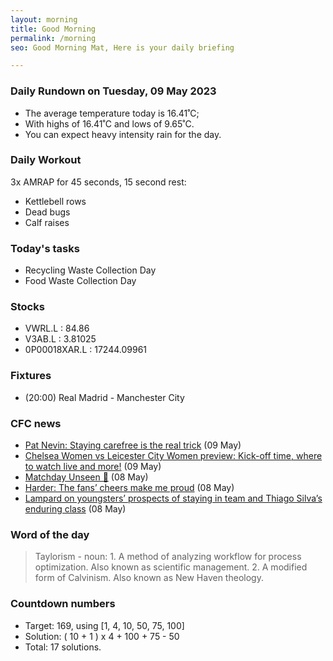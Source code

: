 ```yaml
---
layout: morning
title: Good Morning
permalink: /morning
seo: Good Morning Mat, Here is your daily briefing

---
```


<!-- weather_marker starts -->
### Daily Rundown on Tuesday, 09 May 2023

- The average temperature today is 16.41˚C;
- With highs of 16.41˚C and lows of 9.65˚C.
- You can expect heavy intensity rain for the day.

<!-- weather_marker ends -->

### Daily Workout
<!-- workout_marker starts -->
3x AMRAP for 45 seconds, 15 second rest:

- Kettlebell rows
- Dead bugs
- Calf raises

<!-- workout_marker ends -->

### Today's tasks
<!-- task_marker starts -->
- Recycling Waste Collection Day
- Food Waste Collection Day

<!-- task_marker ends -->

### Stocks

<!-- stocks_marker starts -->

- VWRL.L : 84.86
- V3AB.L : 3.81025
- 0P00018XAR.L : 17244.09961

<!-- stocks_marker ends -->

### Fixtures

<!-- sports_marker starts -->

<ul>
<li>(20:00) Real Madrid - Manchester City</li>
</ul>

<!-- sports_marker ends -->

### CFC news

<!-- cfc_marker starts -->
- [Pat Nevin: Staying carefree is the real trick](https://chelseafc.com/en/news/article/pat-nevin-staying-carefree-is-the-real-trick) (09 May)
- [Chelsea Women vs Leicester City Women preview: Kick-off time, where to watch live and more!](https://chelseafc.com/en/news/article/chelsea-women-vs-leicester-city-women-preview-kick-off-time-where-to-watch) (09 May)
- [Matchday Unseen 🎥](https://chelseafc.com/en/video/matchday-unseen-08-05-2023) (08 May)
- [Harder: The fans’ cheers make me proud](https://chelseafc.com/en/news/article/harder-the-fans-cheers-make-me-proud) (08 May)
- [Lampard on youngsters’ prospects of staying in team and Thiago Silva’s enduring class](https://chelseafc.com/en/news/article/lampard-on-youngsters-prospects-of-staying-in-team-and-thiago-silvas) (08 May)

<!-- cfc_marker ends -->

### Word of the day
<!-- word_marker starts -->

 > Taylorism - noun: 1. A method of analyzing workflow for process optimization. Also known as scientific management. 2. A modified form of Calvinism. Also known as New Haven theology.

<!-- word_marker ends -->

### Countdown numbers
<!-- game_marker starts -->

- Target: 169, using [1, 4, 10, 50, 75, 100]
- Solution: ( 10 + 1 ) x 4 + 100 + 75 - 50
- Total: 17 solutions.

<!-- game_marker ends -->

